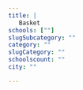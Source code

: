 ```yaml
---
title: |
   Basket
schools: [""]
slugSubcategory: ""
category: ""
slugCategory: ""
schoolscount: ""
city: ""

---
```


